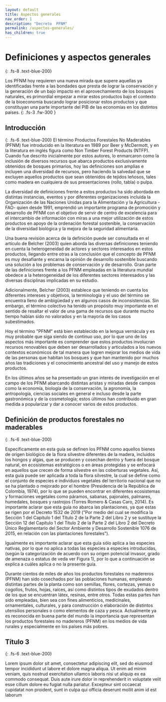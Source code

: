 ```yaml
---
layout: default
title: Aspectos generales
nav_order: 1
description: "Decreto  PFNM"
permalink: /aspectos-generales/
has_children: true
---
```


# Definiciones y aspectos generales
{: .fs-8 .text-blue-200}


Los PFNM hoy requieren una nueva mirada que supere aquellas ya identificadas frente a las
bondades que presta de lograr la conservación y la generación de un bajo impacto en el
aprovechamiento de los bosques naturales, es primordial empezar a mirar estos productos bajo
el contexto de la bioeconomía buscando lograr posicionar estos productos y que constituyan una
parte importante del PIB de las economías en los distintos países.
{: .fs-3 .fw-300 }


## Introducción
{: .fs-6 .text-blue-200}
El término Productos Forestales No Maderables (PFNM) fue introducido en la literatura en 1989
por Beer y McDermott, y en la literatura en inglés figura como Non Timber Forest Products
(NTFP). Cuando fue descrito inicialmente por estos autores, lo enmarcaron como la inclusión de
diversos recursos que abarca productos exclusivamente obtenidos de bosques primarios, hoy
las definiciones son amplias e incluyen una diversidad de recursos, pero haciendo la salvedad
que se excluyen aquellos productos que sean obtenidos de tejidos leñosos, tales como madera
en cualquiera de sus presentaciones (rollo, tabla) o pulpa.

La diversidad de definiciones frente a estos productos ha sido abordada en distintas instancias,
eventos y por diferentes organizaciones incluida la Organización de las Naciones Unidas para la
Alimentación y la Agricultura -FAO- quien desde 1991, emprendió un importante programa de
promoción y desarrollo de PFNM con el objetivo de servir de centro de excelencia para el
intercambio de información con miras a una mejor utilización de estos productos en apoyo de la
ordenación forestal sostenible, la conservación de la diversidad biológica y la mejora de la
seguridad alimentaria.

Una buena revisión acerca de la definición puede ser consultada en el artículo de Belcher (2003)
quien aborda las diversas definiciones teniendo en cuenta la heterogeneidad de actores y
sectores interesados en estos productos, llegando entre otras a la conclusión que el concepto de
PFNM es muy desafiante y encarna la opinión de desarrollo sostenible buscando una solución a
los problemas de conservación y de desarrollo. Gran parte de las definiciones frente a los PFNM
empleadas en la literatura mundial obedece a la heterogeneidad de los diferentes sectores
interesados y las diversas disciplinas implicadas en su estudio.

Adicionalmente, Belcher (2003) establece que teniendo en cuenta los diferentes intereses y
objetivos, la terminología y el uso del término se encuentra lleno de ambigüedad y en algunos
casos de inconsistencias. Sin embargo, el término colectivo ha tenido un propósito muy
importante en el sentido de resaltar el valor de una gama de recursos que durante mucho tiempo
habían sido no valorados y en la mayoría de los casos subestimados.

Hoy el término "PFNM" está bien establecido en la lengua vernácula y es muy probable que siga
siendo de continuo uso, por lo que uno de los aspectos más importante es comprender que estos
productos involucran recursos renovables que deben ser desarrollados y articulados a los nuevos
contextos económicos de tal manera que logren mejorar los medios de vida de las personas que
habitan los bosques y que han mantenido por muchos años las tradiciones y el conocimiento
ancestral del uso y manejo de estos productos.

En los últimos años se ha presentado un gran interés de investigación en el campo de los PFNM
abarcando distintas aristas y miradas desde campos como la economía, biología de la
conservación, la agronomía, la antropología, ciencias sociales en general e incluso desde la parte
gastronómica y de la cosmetología; estos últimos han contribuido en gran medida a popularizar
y dar a conocer varios de estos productos.

## Definición de productos forestales no maderables
{: .fs-6 .text-blue-200}

Específicamente en esta guía se definen los PFNM como aquellos bienes de origen biológico de la flora silvestre diferentes de la madera, incluidos los hongos y algas, que se producen y cosechan dentro y fuera del bosque natural, en ecosistemas estratégicos o en áreas protegidas y se enfocará en aquellos que crecen de forma silvestre en las coberturas vegetales. Así, esta guía puede ser aplicada a toda la flora silvestre, la cual se define como el conjunto de especies e individuos vegetales del territorio nacional que no se ha plantado o mejorado por el hombre (Presidencia de la República de Colombia, 1974), por lo que se pueden encontrar en diferentes ecosistemas y formaciones vegetales como páramos, sabanas, pajonales, palmares, humedales, bosques y rastrojos (Torres Romero & Casas Caro, 2014). Es importante aclarar que esta guía no abarca las plantaciones, ya que estas se rigen por el Decreto 1532 de 2019 ("Por medio del cual se modifica la Sección 1 del Capítulo 1 del Título 2 de la Parte 2 del Libro 2 y se sustituye la Sección 12 del Capítulo 1 del Título 2 de la Parte 2 del Libro 2 del Decreto Único Reglamentario del Sector Ambiente y Desarrollo Sostenible 1076 de 2015, en relación con las plantaciones forestales").

Igualmente es importante aclarar que esta guía sólo aplica a las especies nativas, por lo que no aplica a todas las especies a especies introducidas, (según la categorización de acuerdo con su origen potencial invasor, grado de amenaza o estatus de veda ver Figura 1), por lo que a continuación se explica a cuáles aplica o no la presente guía.

Durante cientos de miles de años los productos forestales no madereros (PFNM) han sido cosechados por las poblaciones humanas, empleando distintas partes de la planta como son semillas, flores, cortezas, yemas o cogollos, frutos, hojas, raíces, así como distintos tipos de exudados dentro de los que se encuentran látex, resinas, entre otros. Todas estas partes han sido empleadas, bien sea con fines alimenticios, medicinales, ornamentales, culturales, y para construcción o elaboración de distintos utensilios personales o como elementos de caza y pesca. Actualmente ya es reconocida en buena parte del mundo la importancia que representan los productos forestales no madereros (PFNM) en los medios de vida rurales y especialmente en los países más pobres.

## Título 3
{: .fs-6 .text-blue-200}

Lorem ipsum dolor sit amet, consectetur adipiscing elit, sed do eiusmod tempor incididunt ut labore et dolore magna aliqua. Ut enim ad minim veniam, quis nostrud exercitation ullamco laboris nisi ut aliquip ex ea commodo consequat. Duis aute irure dolor in reprehenderit in voluptate velit esse cillum dolore eu fugiat nulla pariatur. Excepteur sint occaecat cupidatat non proident, sunt in culpa qui officia deserunt mollit anim id est laborum

